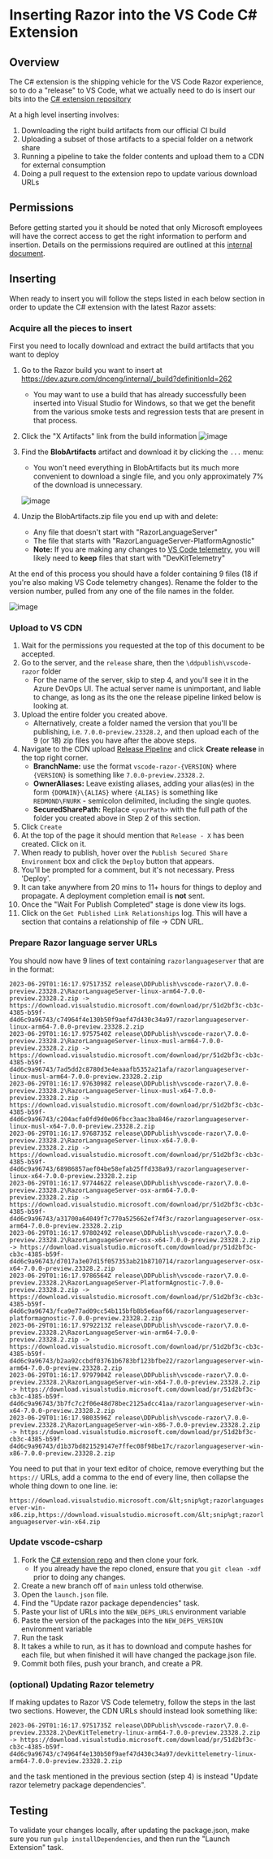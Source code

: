 # Inserting Razor into the VS Code C# Extension

## Overview

The C# extension is the shipping vehicle for the VS Code Razor experience, so to do a "release" to VS Code, what we actually need to do is insert our bits into the [C# extension repository](https://github.com/dotnet/vscode-csharp)

At a high level inserting involves:

1. Downloading the right build artifacts from our official CI build
2. Uploading a subset of those artifacts to a special folder on a network share
3. Running a pipeline to take the folder contents and upload them to a CDN for external consumption
4. Doing a pull request to the extension repo to update various download URLs

## Permissions

Before getting started you it should be noted that only Microsoft employees will have the correct access to get the right information to perform and insertion. Details on the permissions required are outlined at this [internal document](https://github.com/dotnet/aspnetcore-internal/blob/main/docs/release/InsertingRazorIntoOmniSharp.md#get-the-permissions-youll-need-later).

## Inserting

When ready to insert you will follow the steps listed in each below section in order to update the C# extension with the latest Razor assets:

### Acquire all the pieces to insert

First you need to locally download and extract the build artifacts that you want to deploy

1. Go to the Razor build you want to insert at https://dev.azure.com/dnceng/internal/_build?definitionId=262

    - You may want to use a build that has already successfully been inserted into Visual Studio for Windows, so that we get the benefit from the various smoke tests and regression tests that are present in that process.

2. Click the "X Artifacts" link from the build information
    ![image](images/build_summary.png)
3. Find the **BlobArtifacts** artifact and download it by clicking the `...` menu:
    - You won't need everything in BlobArtifacts but its much more convenient to download a single file, and you only approximately 7% of the download is unnecessary.

    ![image](images/blobartifacts.png)
4. Unzip the BlobArtifacts.zip file you end up with and delete:
    - Any file that doesn't start with "RazorLanguageServer"
    - The file that starts with "RazorLanguageServer-PlatformAgnostic"
    - **Note:** If you are making any changes to [VS Code telemetry](https://github.com/dotnet/razor/tree/main/src/Razor/src/Microsoft.VisualStudio.DevKit.Razor/), you will likely need to **keep** files that start with "DevKitTelemetry"

At the end of this process you should have a folder containing 9 files (18 if you're also making VS Code telemetry changes). Rename the folder to the version number, pulled from any one of the file names in the folder.

![image](images/remaining_files.png)

### Upload to VS CDN

1. Wait for the permissions you requested at the top of this document to be accepted.
2. Go to the server, and the `release` share, then the `\ddpublish\vscode-razor` folder
    - For the name of the server, skip to step 4, and you'll see it in the Azure DevOps UI. The actual server name is unimportant, and liable to change, as long as its the one the release pipeline linked below is looking at.
3. Upload the entire folder you created above.
    - Alternatively, create a folder named the version that you'll be publishing, i.e. `7.0.0-preview.23328.2`, and then upload each of the 9 (or 18) zip files you have after the above steps.
4. Navigate to the CDN upload [Release Pipeline](https://devdiv.visualstudio.com/DevDiv/_releases2?definitionId=1025&view=mine&_a=releases) and click **Create release** in the top right corner.
    - **BranchName:** use the format `vscode-razor-{VERSION}` where `{VERSION}` is something like `7.0.0-preview.23328.2`.
    - **OwnerAliases:** Leave existing aliases, adding your alias(es) in the form `{DOMAIN}\{ALIAS}` where `{ALIAS}` is something like `REDMOND\FNURK` - semicolon delimited, including the single quotes.
    - **SecuredSharePath:** Replace `<yourPath>` with the full path of the folder you created above in Step 2 of this section.
5. Click `Create`
6. At the top of the page it should mention that `Release - X` has been created. Click on it.
7. When ready to publish, hover over the `Publish Secured Share Environment` box and click the `Deploy` button that appears.
8. You'll be prompted for a comment, but it's not necessary. Press 'Deploy'.
9. It can take anywhere from 20 mins to 11+ hours for things to deploy and propagate. A deployment completion email is **not** sent.
10. Once the "Wait For Publish Completed" stage is done view its logs.
11. Click on the `Get Published Link Relationships` log. This will have a section that contains a relationship of file -> CDN URL.

### Prepare Razor language server URLs

You should now have 9 lines of text containing `razorlanguageserver` that are in the format:

```
2023-06-29T01:16:17.9751735Z release\DDPublish\vscode-razor\7.0.0-preview.23328.2\RazorLanguageServer-linux-arm64-7.0.0-preview.23328.2.zip -> https://download.visualstudio.microsoft.com/download/pr/51d2bf3c-cb3c-4385-b59f-d4d6c9a96743/c74964f4e130b50f9aef47d430c34a97/razorlanguageserver-linux-arm64-7.0.0-preview.23328.2.zip
2023-06-29T01:16:17.9757540Z release\DDPublish\vscode-razor\7.0.0-preview.23328.2\RazorLanguageServer-linux-musl-arm64-7.0.0-preview.23328.2.zip -> https://download.visualstudio.microsoft.com/download/pr/51d2bf3c-cb3c-4385-b59f-d4d6c9a96743/7ad5dd2c8780d3e4eaaafb5352a21afa/razorlanguageserver-linux-musl-arm64-7.0.0-preview.23328.2.zip
2023-06-29T01:16:17.9763098Z release\DDPublish\vscode-razor\7.0.0-preview.23328.2\RazorLanguageServer-linux-musl-x64-7.0.0-preview.23328.2.zip -> https://download.visualstudio.microsoft.com/download/pr/51d2bf3c-cb3c-4385-b59f-d4d6c9a96743/c204acfa0fd9d0e06fbcc3aac3ba846e/razorlanguageserver-linux-musl-x64-7.0.0-preview.23328.2.zip
2023-06-29T01:16:17.9768735Z release\DDPublish\vscode-razor\7.0.0-preview.23328.2\RazorLanguageServer-linux-x64-7.0.0-preview.23328.2.zip -> https://download.visualstudio.microsoft.com/download/pr/51d2bf3c-cb3c-4385-b59f-d4d6c9a96743/68986857aef04be58efab25ffd338a93/razorlanguageserver-linux-x64-7.0.0-preview.23328.2.zip
2023-06-29T01:16:17.9774462Z release\DDPublish\vscode-razor\7.0.0-preview.23328.2\RazorLanguageServer-osx-arm64-7.0.0-preview.23328.2.zip -> https://download.visualstudio.microsoft.com/download/pr/51d2bf3c-cb3c-4385-b59f-d4d6c9a96743/a31700a64049f7c770a525662ef74f3c/razorlanguageserver-osx-arm64-7.0.0-preview.23328.2.zip
2023-06-29T01:16:17.9780249Z release\DDPublish\vscode-razor\7.0.0-preview.23328.2\RazorLanguageServer-osx-x64-7.0.0-preview.23328.2.zip -> https://download.visualstudio.microsoft.com/download/pr/51d2bf3c-cb3c-4385-b59f-d4d6c9a96743/d7017a3e07d15f057353ab21b8710714/razorlanguageserver-osx-x64-7.0.0-preview.23328.2.zip
2023-06-29T01:16:17.9786564Z release\DDPublish\vscode-razor\7.0.0-preview.23328.2\RazorLanguageServer-PlatformAgnostic-7.0.0-preview.23328.2.zip -> https://download.visualstudio.microsoft.com/download/pr/51d2bf3c-cb3c-4385-b59f-d4d6c9a96743/fca9e77ad09cc54b115bfb8b5e6aaf66/razorlanguageserver-platformagnostic-7.0.0-preview.23328.2.zip
2023-06-29T01:16:17.9792213Z release\DDPublish\vscode-razor\7.0.0-preview.23328.2\RazorLanguageServer-win-arm64-7.0.0-preview.23328.2.zip -> https://download.visualstudio.microsoft.com/download/pr/51d2bf3c-cb3c-4385-b59f-d4d6c9a96743/b2aa92ccbdf03761b6783bf123bfbe22/razorlanguageserver-win-arm64-7.0.0-preview.23328.2.zip
2023-06-29T01:16:17.9797904Z release\DDPublish\vscode-razor\7.0.0-preview.23328.2\RazorLanguageServer-win-x64-7.0.0-preview.23328.2.zip -> https://download.visualstudio.microsoft.com/download/pr/51d2bf3c-cb3c-4385-b59f-d4d6c9a96743/3b7fc7c2f06e48d78bec2125adcc41aa/razorlanguageserver-win-x64-7.0.0-preview.23328.2.zip
2023-06-29T01:16:17.9803596Z release\DDPublish\vscode-razor\7.0.0-preview.23328.2\RazorLanguageServer-win-x86-7.0.0-preview.23328.2.zip -> https://download.visualstudio.microsoft.com/download/pr/51d2bf3c-cb3c-4385-b59f-d4d6c9a96743/d1b37bd821529147e7ffec08f98be17c/razorlanguageserver-win-x86-7.0.0-preview.23328.2.zip
```

You need to put that in your text editor of choice, remove everything but the `https://` URLs, add a comma to the end of every line, then collapse the whole thing down to one line. ie:

`https://download.visualstudio.microsoft.com/&lt;snip%gt;razorlanguageserver-win-x86.zip,https://download.visualstudio.microsoft.com/&lt;snip%gt;razorlanguageserver-win-x64.zip`

### Update vscode-csharp

1. Fork the [C# extension repo](https://github.com/dotnet/vscode-csharp) and then clone your fork.
    - If you already have the repo cloned, ensure that you `git clean -xdf` prior to doing any changes.
2. Create a new branch off of `main` unless told otherwise.
3. Open the `launch.json` file.
4. Find the "Update razor package dependencies" task.
5. Paste your list of URLs into the `NEW_DEPS_URLS` environment variable
6. Paste the version of the packages into the `NEW_DEPS_VERSION` environment variable
7. Run the task
8. It takes a while to run, as it has to download and compute hashes for each file, but when finished it will have changed the package.json file.
9. Commit both files, push your branch, and create a PR.

### (optional) Updating Razor telemetry

If making updates to Razor VS Code telemetry, follow the steps in the last two sections. However, the CDN URLs should instead look something like:
```
2023-06-29T01:16:17.9751735Z release\DDPublish\vscode-razor\7.0.0-preview.23328.2\DevKitTelemetry-linux-arm64-7.0.0-preview.23328.2.zip -> https://download.visualstudio.microsoft.com/download/pr/51d2bf3c-cb3c-4385-b59f-d4d6c9a96743/c74964f4e130b50f9aef47d430c34a97/devkittelemetry-linux-arm64-7.0.0-preview.23328.2.zip
```
and the task mentioned in the previous section (step 4) is instead "Update razor telemetry package dependencies".

## Testing

To validate your changes locally, after updating the package.json, make sure you run `gulp installDependencies`, and then run the "Launch Extension" task.

